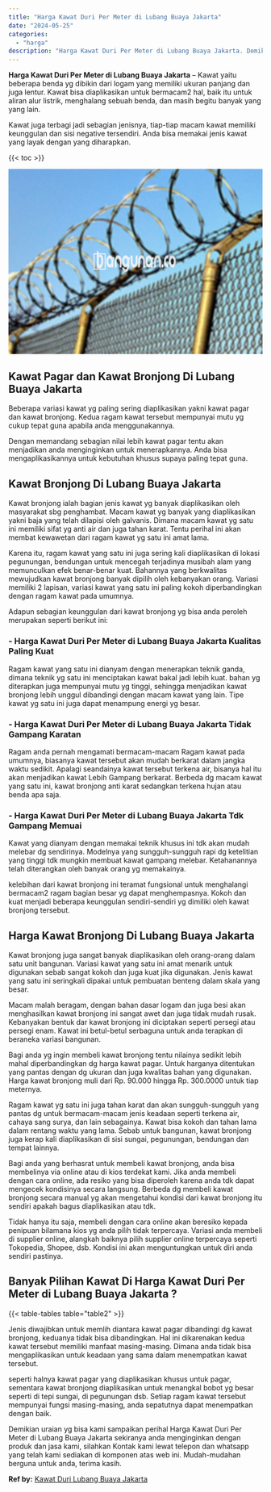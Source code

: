 ```yaml
---
title: "Harga Kawat Duri Per Meter di Lubang Buaya Jakarta"
date: "2024-05-25"
categories: 
  - "harga"
description: "Harga Kawat Duri Per Meter di Lubang Buaya Jakarta. Demikian uraian yg bisa kami sampaikan perihal Harga Kawat Duri Per Meter di Lubang Buaya Jakarta sekiran..."
---
```


**Harga Kawat Duri Per Meter di Lubang Buaya Jakarta** – Kawat yaitu beberapa benda yg dibikin dari logam yang memiliki ukuran panjang dan juga lentur. Kawat bisa diaplikasikan untuk bermacam2 hal, baik itu untuk aliran alur listrik, menghalang sebuah benda, dan masih begitu banyak yang yang lain.

Kawat juga terbagi jadi sebagian jenisnya, tiap-tiap macam kawat memiliki keunggulan dan sisi negative tersendiri. Anda bisa memakai jenis kawat yang layak dengan yang diharapkan.

{{< toc >}}

![Harga Kawat Duri Per Meter di Lubang Buaya Jakarta](/images/jual-kawat-murah45.png)

## Kawat Pagar dan Kawat Bronjong Di Lubang Buaya Jakarta

Beberapa variasi kawat yg paling sering diaplikasikan yakni kawat pagar dan kawat bronjong. Kedua ragam kawat tersebut mempunyai mutu yg cukup tepat guna apabila anda menggunakannya.

Dengan memandang sebagian nilai lebih kawat pagar tentu akan menjadikan anda menginginkan untuk menerapkannya. Anda bisa mengaplikasikannya untuk kebutuhan khusus supaya paling tepat guna.

## Kawat Bronjong Di Lubang Buaya Jakarta

Kawat bronjong ialah bagian jenis kawat yg banyak diaplikasikan oleh masyarakat sbg penghambat. Macam kawat yg banyak yang diaplikasikan yakni baja yang telah dilapisi oleh galvanis. Dimana macam kawat yg satu ini memiliki sifat yg anti air dan juga tahan karat. Tentu perihal ini akan membat kewawetan dari ragam kawat yg satu ini amat lama.

Karena itu, ragam kawat yang satu ini juga sering kali diaplikasikan di lokasi pegunungan, bendungan untuk mencegah terjadinya musibah alam yang memunculkan efek benar-benar kuat. Bahannya yang berkwalitas mewujudkan kawat bronjong banyak dipilih oleh kebanyakan orang. Variasi memiliki 2 lapisan, variasi kawat yang satu ini paling kokoh diperbandingkan dengan ragam kawat pada umumnya.

Adapun sebagian keunggulan dari kawat bronjong yg bisa anda peroleh merupakan seperti berikut ini:

### \- Harga Kawat Duri Per Meter di Lubang Buaya Jakarta Kualitas Paling Kuat

Ragam kawat yang satu ini dianyam dengan menerapkan teknik ganda, dimana teknik yg satu ini menciptakan kawat bakal jadi lebih kuat. bahan yg diterapkan juga mempunyai mutu yg tinggi, sehingga menjadikan kawat bronjong lebih unggul dibandingi dengan macam kawat yang lain. Tipe kawat yg satu ini juga dapat menampung energi yg besar.

### \- Harga Kawat Duri Per Meter di Lubang Buaya Jakarta Tidak Gampang Karatan

Ragam anda pernah mengamati bermacam-macam Ragam kawat pada umumnya, biasanya kawat tersebut akan mudah berkarat dalam jangka waktu sedikit. Apalagi seandainya kawat tersebut terkena air, bisanya hal itu akan menjadikan kawat Lebih Gampang berkarat. Berbeda dg macam kawat yang satu ini, kawat bronjong anti karat sedangkan terkena hujan atau benda apa saja.

### \- Harga Kawat Duri Per Meter di Lubang Buaya Jakarta Tdk Gampang Memuai

Kawat yang dianyam dengan memakai teknik khusus ini tdk akan mudah melebar dg sendirinya. Modelnya yang sungguh-sungguh rapi dg ketelitian yang tinggi tdk mungkin membuat kawat gampang melebar. Ketahanannya telah diterangkan oleh banyak orang yg memakainya.

kelebihan dari kawat bronjong ini teramat fungsional untuk menghalangi bermacam2 ragam bagian besar yg dapat menghempasnya. Kokoh dan kuat menjadi beberapa keunggulan sendiri-sendiri yg dimiliki oleh kawat bronjong tersebut.

## Harga Kawat Bronjong Di Lubang Buaya Jakarta

Kawat bronjong juga sangat banyak diaplikasikan oleh orang-orang dalam satu unit bangunan. Variasi kawat yang satu ini amat menarik untuk digunakan sebab sangat kokoh dan juga kuat jika digunakan. Jenis kawat yang satu ini seringkali dipakai untuk pembuatan benteng dalam skala yang besar.

Macam malah beragam, dengan bahan dasar logam dan juga besi akan menghasilkan kawat bronjong ini sangat awet dan juga tidak mudah rusak. Kebanyakan bentuk dar kawat bronjong ini diciptakan seperti persegi atau persegi enam. Kawat ini betul-betul serbaguna untuk anda terapkan di beraneka variasi bangunan.

Bagi anda yg ingin membeli kawat bronjong tentu nilainya sedikit lebih mahal diperbandingkan dg harga kawat pagar. Untuk harganya ditentukan yang pantas dengan dg ukuran dan juga kwalitas bahan yang digunakan. Harga kawat bronjong muli dari Rp. 90.000 hingga Rp. 300.0000 untuk tiap meternya.

Ragam kawat yg satu ini juga tahan karat dan akan sungguh-sungguh yang pantas dg untuk bermacam-macam jenis keadaan seperti terkena air, cahaya sang surya, dan lain sebagainya. Kawat bisa kokoh dan tahan lama dalam rentang waktu yang lama. Sebab untuk bangunan, kawat bronjong juga kerap kali diaplikasikan di sisi sungai, pegunungan, bendungan dan tempat lainnya.

Bagi anda yang berhasrat untuk membeli kawat bronjong, anda bisa membelinya via online atau di kios terdekat kami. Jika anda membeli dengan cara online, ada resiko yang bisa diperoleh karena anda tdk dapat mengecek kondisinya secara langsung. Berbeda dg membeli kawat bronjong secara manual yg akan mengetahui kondisi dari kawat bronjong itu sendiri apakah bagus diaplikasikan atau tdk.

Tidak hanya itu saja, membeli dengan cara online akan beresiko kepada penipuan bilamana kios yg anda pilih tidak terpercaya. Variasi anda membeli di supplier online, alangkah baiknya pilih supplier online terpercaya seperti Tokopedia, Shopee, dsb. Kondisi ini akan menguntungkan untuk diri anda sendiri pastinya.

## Banyak Pilihan Kawat Di Harga Kawat Duri Per Meter di Lubang Buaya Jakarta ?

{{< table-tables table="table2" >}}

Jenis diwajibkan untuk memlih diantara kawat pagar dibandingi dg kawat bronjong, keduanya tidak bisa dibandingkan. Hal ini dikarenakan kedua kawat tersebut memiliki manfaat masing-masing. Dimana anda tidak bisa mengaplikasikan untuk keadaan yang sama dalam menempatkan kawat tersebut.

seperti halnya kawat pagar yang diaplikasikan khusus untuk pagar, sementara kawat bronjong diaplikasikan untuk menangkal bobot yg besar seperti di tepi sungai, di pegunungan dsb. Setiap ragam kawat tersebut mempunyai fungsi masing-masing, anda sepatutnya dapat menempatkan dengan baik.

Demikian uraian yg bisa kami sampaikan perihal Harga Kawat Duri Per Meter di Lubang Buaya Jakarta sekiranya anda menginginkan dengan produk dan jasa kami, silahkan Kontak kami lewat telepon dan whatsapp yang telah kami sediakan di komponen atas web ini. Mudah-mudahan berguna untuk anda, terima kasih.

**Ref by:** [Kawat Duri Lubang Buaya Jakarta](https://id.wikipedia.org/wiki/Kawat)
